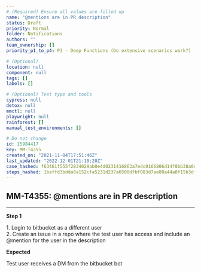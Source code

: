 ```yaml
---
# (Required) Ensure all values are filled up
name: "@mentions are in PR description"
status: Draft
priority: Normal
folder: Notifications
authors: ""
team_ownership: []
priority_p1_to_p4: P3 - Deep Functions (Do extensive scenarios work?)

# (Optional)
location: null
component: null
tags: []
labels: []

# (Optional) Test type and tools
cypress: null
detox: null
mmctl: null
playwright: null
rainforest: []
manual_test_environments: []

# Do not change
id: 15984417
key: MM-T4355
created_on: "2021-11-04T17:51:46Z"
last_updated: "2022-12-01T21:10:20Z"
case_hashed: f63461f555f2834029ab0e4d0231416863a7edc0166806d14f8bb38a0c100f2ed4a4fe6e2bd7d8e2afe4c82dbbd254ab
steps_hashed: 1baffd3bdda8a152cfa5231d237a6500dfbf083d7ae80a44a8f15b3dfeb8d8305078f091dd4b9e2aeba264ec939b9798
---
```


<!-- (Auto-generated) Based on frontmatter's "key" and "name" -->

## MM-T4355: @mentions are in PR description

---

**Step 1**

1\. Login to bitbucket as a different user\
2\. Create an issue in a repo where the test user has access and include an @mention for the user in the description

**Expected**

Test user receives a DM from the bitbucket bot

